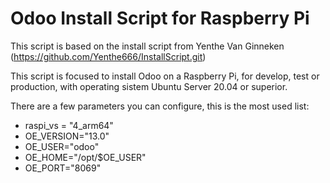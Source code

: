 # Odoo Install Script for Raspberry Pi

This script is based on the install script from Yenthe Van Ginneken (https://github.com/Yenthe666/InstallScript.git)

This script is focused to install Odoo on a Raspberry Pi, for develop, test or production, with operating sistem Ubuntu Server 20.04 or superior.

There are a few parameters you can configure, this is the most used list:

* raspi_vs = "4_arm64"
* OE_VERSION="13.0"
* OE_USER="odoo"
* OE_HOME="/opt/$OE_USER"
* OE_PORT="8069"
